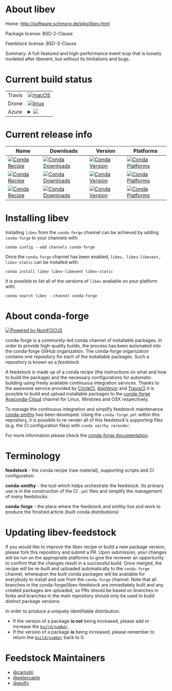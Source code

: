 About libev
===========

Home: http://software.schmorp.de/pkg/libev.html

Package license: BSD-2-Clause

Feedstock license: BSD-3-Clause

Summary: A full-featured and high-performance event loop that is loosely modeled after libevent, but without its limitations and bugs.



Current build status
====================


<table><tr>
    <td>Travis</td>
    <td>
      <a href="https://travis-ci.com/conda-forge/libev-feedstock">
        <img alt="macOS" src="https://img.shields.io/travis/com/conda-forge/libev-feedstock/master.svg?label=macOS">
      </a>
    </td>
  </tr><tr>
    <td>Drone</td>
    <td>
      <a href="https://cloud.drone.io/conda-forge/libev-feedstock">
        <img alt="linux" src="https://img.shields.io/drone/build/conda-forge/libev-feedstock/master.svg?label=Linux">
      </a>
    </td>
  </tr>
    
  <tr>
    <td>Azure</td>
    <td>
      <details>
        <summary>
          <a href="https://dev.azure.com/conda-forge/feedstock-builds/_build/latest?definitionId=532&branchName=master">
            <img src="https://dev.azure.com/conda-forge/feedstock-builds/_apis/build/status/libev-feedstock?branchName=master">
          </a>
        </summary>
        <table>
          <thead><tr><th>Variant</th><th>Status</th></tr></thead>
          <tbody><tr>
              <td>linux_64</td>
              <td>
                <a href="https://dev.azure.com/conda-forge/feedstock-builds/_build/latest?definitionId=532&branchName=master">
                  <img src="https://dev.azure.com/conda-forge/feedstock-builds/_apis/build/status/libev-feedstock?branchName=master&jobName=linux&configuration=linux_64_" alt="variant">
                </a>
              </td>
            </tr><tr>
              <td>linux_aarch64</td>
              <td>
                <a href="https://dev.azure.com/conda-forge/feedstock-builds/_build/latest?definitionId=532&branchName=master">
                  <img src="https://dev.azure.com/conda-forge/feedstock-builds/_apis/build/status/libev-feedstock?branchName=master&jobName=linux&configuration=linux_aarch64_" alt="variant">
                </a>
              </td>
            </tr><tr>
              <td>linux_ppc64le</td>
              <td>
                <a href="https://dev.azure.com/conda-forge/feedstock-builds/_build/latest?definitionId=532&branchName=master">
                  <img src="https://dev.azure.com/conda-forge/feedstock-builds/_apis/build/status/libev-feedstock?branchName=master&jobName=linux&configuration=linux_ppc64le_" alt="variant">
                </a>
              </td>
            </tr><tr>
              <td>osx_64</td>
              <td>
                <a href="https://dev.azure.com/conda-forge/feedstock-builds/_build/latest?definitionId=532&branchName=master">
                  <img src="https://dev.azure.com/conda-forge/feedstock-builds/_apis/build/status/libev-feedstock?branchName=master&jobName=osx&configuration=osx_64_" alt="variant">
                </a>
              </td>
            </tr><tr>
              <td>osx_arm64</td>
              <td>
                <a href="https://dev.azure.com/conda-forge/feedstock-builds/_build/latest?definitionId=532&branchName=master">
                  <img src="https://dev.azure.com/conda-forge/feedstock-builds/_apis/build/status/libev-feedstock?branchName=master&jobName=osx&configuration=osx_arm64_" alt="variant">
                </a>
              </td>
            </tr>
          </tbody>
        </table>
      </details>
    </td>
  </tr>
</table>

Current release info
====================

| Name | Downloads | Version | Platforms |
| --- | --- | --- | --- |
| [![Conda Recipe](https://img.shields.io/badge/recipe-libev-green.svg)](https://anaconda.org/conda-forge/libev) | [![Conda Downloads](https://img.shields.io/conda/dn/conda-forge/libev.svg)](https://anaconda.org/conda-forge/libev) | [![Conda Version](https://img.shields.io/conda/vn/conda-forge/libev.svg)](https://anaconda.org/conda-forge/libev) | [![Conda Platforms](https://img.shields.io/conda/pn/conda-forge/libev.svg)](https://anaconda.org/conda-forge/libev) |
| [![Conda Recipe](https://img.shields.io/badge/recipe-libev--libevent-green.svg)](https://anaconda.org/conda-forge/libev-libevent) | [![Conda Downloads](https://img.shields.io/conda/dn/conda-forge/libev-libevent.svg)](https://anaconda.org/conda-forge/libev-libevent) | [![Conda Version](https://img.shields.io/conda/vn/conda-forge/libev-libevent.svg)](https://anaconda.org/conda-forge/libev-libevent) | [![Conda Platforms](https://img.shields.io/conda/pn/conda-forge/libev-libevent.svg)](https://anaconda.org/conda-forge/libev-libevent) |
| [![Conda Recipe](https://img.shields.io/badge/recipe-libev--static-green.svg)](https://anaconda.org/conda-forge/libev-static) | [![Conda Downloads](https://img.shields.io/conda/dn/conda-forge/libev-static.svg)](https://anaconda.org/conda-forge/libev-static) | [![Conda Version](https://img.shields.io/conda/vn/conda-forge/libev-static.svg)](https://anaconda.org/conda-forge/libev-static) | [![Conda Platforms](https://img.shields.io/conda/pn/conda-forge/libev-static.svg)](https://anaconda.org/conda-forge/libev-static) |

Installing libev
================

Installing `libev` from the `conda-forge` channel can be achieved by adding `conda-forge` to your channels with:

```
conda config --add channels conda-forge
```

Once the `conda-forge` channel has been enabled, `libev, libev-libevent, libev-static` can be installed with:

```
conda install libev libev-libevent libev-static
```

It is possible to list all of the versions of `libev` available on your platform with:

```
conda search libev --channel conda-forge
```


About conda-forge
=================

[![Powered by NumFOCUS](https://img.shields.io/badge/powered%20by-NumFOCUS-orange.svg?style=flat&colorA=E1523D&colorB=007D8A)](http://numfocus.org)

conda-forge is a community-led conda channel of installable packages.
In order to provide high-quality builds, the process has been automated into the
conda-forge GitHub organization. The conda-forge organization contains one repository
for each of the installable packages. Such a repository is known as a *feedstock*.

A feedstock is made up of a conda recipe (the instructions on what and how to build
the package) and the necessary configurations for automatic building using freely
available continuous integration services. Thanks to the awesome service provided by
[CircleCI](https://circleci.com/), [AppVeyor](https://www.appveyor.com/)
and [TravisCI](https://travis-ci.com/) it is possible to build and upload installable
packages to the [conda-forge](https://anaconda.org/conda-forge)
[Anaconda-Cloud](https://anaconda.org/) channel for Linux, Windows and OSX respectively.

To manage the continuous integration and simplify feedstock maintenance
[conda-smithy](https://github.com/conda-forge/conda-smithy) has been developed.
Using the ``conda-forge.yml`` within this repository, it is possible to re-render all of
this feedstock's supporting files (e.g. the CI configuration files) with ``conda smithy rerender``.

For more information please check the [conda-forge documentation](https://conda-forge.org/docs/).

Terminology
===========

**feedstock** - the conda recipe (raw material), supporting scripts and CI configuration.

**conda-smithy** - the tool which helps orchestrate the feedstock.
                   Its primary use is in the construction of the CI ``.yml`` files
                   and simplify the management of *many* feedstocks.

**conda-forge** - the place where the feedstock and smithy live and work to
                  produce the finished article (built conda distributions)


Updating libev-feedstock
========================

If you would like to improve the libev recipe or build a new
package version, please fork this repository and submit a PR. Upon submission,
your changes will be run on the appropriate platforms to give the reviewer an
opportunity to confirm that the changes result in a successful build. Once
merged, the recipe will be re-built and uploaded automatically to the
`conda-forge` channel, whereupon the built conda packages will be available for
everybody to install and use from the `conda-forge` channel.
Note that all branches in the conda-forge/libev-feedstock are
immediately built and any created packages are uploaded, so PRs should be based
on branches in forks and branches in the main repository should only be used to
build distinct package versions.

In order to produce a uniquely identifiable distribution:
 * If the version of a package **is not** being increased, please add or increase
   the [``build/number``](https://conda.io/docs/user-guide/tasks/build-packages/define-metadata.html#build-number-and-string).
 * If the version of a package **is** being increased, please remember to return
   the [``build/number``](https://conda.io/docs/user-guide/tasks/build-packages/define-metadata.html#build-number-and-string)
   back to 0.

Feedstock Maintainers
=====================

* [@carlodri](https://github.com/carlodri/)
* [@petercable](https://github.com/petercable/)
* [@wolfv](https://github.com/wolfv/)

